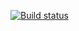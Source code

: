 [![Build status](https://ci.appveyor.com/api/projects/status/452ar5n6sry1c1g4?svg=true)](https://ci.appveyor.com/project/Nephedov/bdd)
